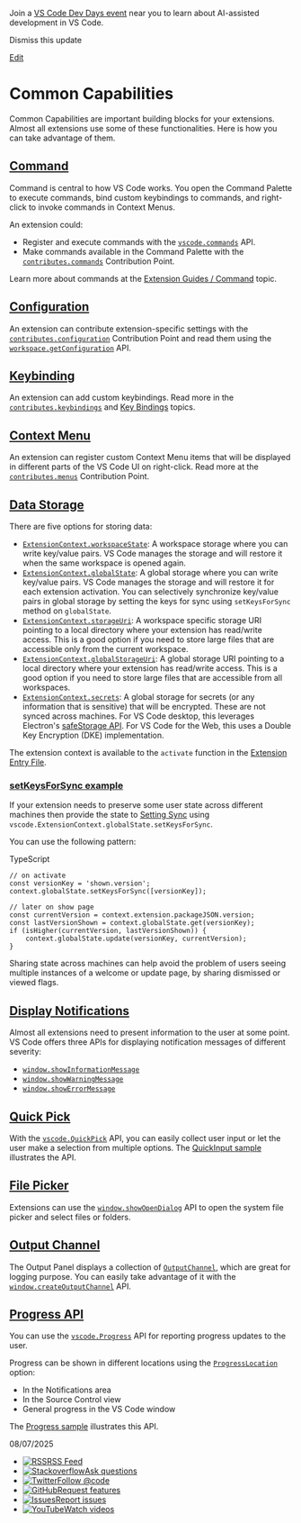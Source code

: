 Join a [VS Code Dev Days event](https://code.visualstudio.com/dev-days) near you to learn about AI-assisted development in VS Code.

Dismiss this update

[Edit](https://vscode.dev/github/microsoft/vscode-docs/blob/main/api/extension-capabilities/common-capabilities.md "Edit this document in vscode.dev")

# Common Capabilities

Common Capabilities are important building blocks for your extensions. Almost all extensions use some of these functionalities. Here is how you can take advantage of them.

## [Command](https://code.visualstudio.com/api/extension-capabilities/common-capabilities\#command)

Command is central to how VS Code works. You open the Command Palette to execute commands, bind custom keybindings to commands, and right-click to invoke commands in Context Menus.

An extension could:

- Register and execute commands with the [`vscode.commands`](https://code.visualstudio.com/api/references/vscode-api#commands) API.
- Make commands available in the Command Palette with the [`contributes.commands`](https://code.visualstudio.com/api/references/contribution-points#contributes.commands) Contribution Point.

Learn more about commands at the [Extension Guides / Command](https://code.visualstudio.com/api/extension-guides/command) topic.

## [Configuration](https://code.visualstudio.com/api/extension-capabilities/common-capabilities\#configuration)

An extension can contribute extension-specific settings with the [`contributes.configuration`](https://code.visualstudio.com/api/references/contribution-points#contributes.configuration) Contribution Point and read them using the [`workspace.getConfiguration`](https://code.visualstudio.com/api/references/vscode-api#workspace.getConfiguration) API.

## [Keybinding](https://code.visualstudio.com/api/extension-capabilities/common-capabilities\#keybinding)

An extension can add custom keybindings. Read more in the [`contributes.keybindings`](https://code.visualstudio.com/api/references/contribution-points#contributes.keybindings) and [Key Bindings](https://code.visualstudio.com/docs/getstarted/keybindings) topics.

## [Context Menu](https://code.visualstudio.com/api/extension-capabilities/common-capabilities\#context-menu)

An extension can register custom Context Menu items that will be displayed in different parts of the VS Code UI on right-click. Read more at the [`contributes.menus`](https://code.visualstudio.com/api/references/contribution-points#contributes.menus) Contribution Point.

## [Data Storage](https://code.visualstudio.com/api/extension-capabilities/common-capabilities\#data-storage)

There are five options for storing data:

- [`ExtensionContext.workspaceState`](https://code.visualstudio.com/api/references/vscode-api#ExtensionContext.workspaceState): A workspace storage where you can write key/value pairs. VS Code manages the storage and will restore it when the same workspace is opened again.
- [`ExtensionContext.globalState`](https://code.visualstudio.com/api/references/vscode-api#ExtensionContext.globalState): A global storage where you can write key/value pairs. VS Code manages the storage and will restore it for each extension activation. You can selectively synchronize key/value pairs in global storage by setting the keys for sync using `setKeysForSync` method on `globalState`.
- [`ExtensionContext.storageUri`](https://code.visualstudio.com/api/references/vscode-api#ExtensionContext.storageUri): A workspace specific storage URI pointing to a local directory where your extension has read/write access. This is a good option if you need to store large files that are accessible only from the current workspace.
- [`ExtensionContext.globalStorageUri`](https://code.visualstudio.com/api/references/vscode-api#ExtensionContext.globalStorageUri): A global storage URI pointing to a local directory where your extension has read/write access. This is a good option if you need to store large files that are accessible from all workspaces.
- [`ExtensionContext.secrets`](https://code.visualstudio.com/api/references/vscode-api#ExtensionContext.secrets): A global storage for secrets (or any information that is sensitive) that will be encrypted. These are not synced across machines. For VS Code desktop, this leverages Electron's [safeStorage API](https://www.electronjs.org/docs/latest/api/safe-storage). For VS Code for the Web, this uses a Double Key Encryption (DKE) implementation.

The extension context is available to the `activate` function in the [Extension Entry File](https://code.visualstudio.com/api/get-started/extension-anatomy#extension-entry-file).

### [setKeysForSync example](https://code.visualstudio.com/api/extension-capabilities/common-capabilities\#setkeysforsync-example)

If your extension needs to preserve some user state across different machines then provide the state to [Setting Sync](https://code.visualstudio.com/docs/configure/settings-sync) using `vscode.ExtensionContext.globalState.setKeysForSync`.

You can use the following pattern:

TypeScript

```
// on activate
const versionKey = 'shown.version';
context.globalState.setKeysForSync([versionKey]);

// later on show page
const currentVersion = context.extension.packageJSON.version;
const lastVersionShown = context.globalState.get(versionKey);
if (isHigher(currentVersion, lastVersionShown)) {
    context.globalState.update(versionKey, currentVersion);
}

```

Sharing state across machines can help avoid the problem of users seeing multiple instances of a welcome or update page, by sharing dismissed or viewed flags.

## [Display Notifications](https://code.visualstudio.com/api/extension-capabilities/common-capabilities\#display-notifications)

Almost all extensions need to present information to the user at some point. VS Code offers three APIs for displaying notification messages of different severity:

- [`window.showInformationMessage`](https://code.visualstudio.com/api/references/vscode-api#window.showInformationMessage)
- [`window.showWarningMessage`](https://code.visualstudio.com/api/references/vscode-api#window.showWarningMessage)
- [`window.showErrorMessage`](https://code.visualstudio.com/api/references/vscode-api#window.showErrorMessage)

## [Quick Pick](https://code.visualstudio.com/api/extension-capabilities/common-capabilities\#quick-pick)

With the [`vscode.QuickPick`](https://code.visualstudio.com/api/references/vscode-api#QuickPick) API, you can easily collect user input or let the user make a selection from multiple options. The [QuickInput sample](https://github.com/microsoft/vscode-extension-samples/tree/main/quickinput-sample) illustrates the API.

## [File Picker](https://code.visualstudio.com/api/extension-capabilities/common-capabilities\#file-picker)

Extensions can use the [`window.showOpenDialog`](https://code.visualstudio.com/api/references/vscode-api#window.showOpenDialog) API to open the system file picker and select files or folders.

## [Output Channel](https://code.visualstudio.com/api/extension-capabilities/common-capabilities\#output-channel)

The Output Panel displays a collection of [`OutputChannel`](https://code.visualstudio.com/api/references/vscode-api#OutputChannel), which are great for logging purpose. You can easily take advantage of it with the [`window.createOutputChannel`](https://code.visualstudio.com/api/references/vscode-api#window.createOutputChannel) API.

## [Progress API](https://code.visualstudio.com/api/extension-capabilities/common-capabilities\#progress-api)

You can use the [`vscode.Progress`](https://code.visualstudio.com/api/references/vscode-api#Progress) API for reporting progress updates to the user.

Progress can be shown in different locations using the [`ProgressLocation`](https://code.visualstudio.com/api/references/vscode-api#ProgressLocation) option:

- In the Notifications area
- In the Source Control view
- General progress in the VS Code window

The [Progress sample](https://github.com/microsoft/vscode-extension-samples/tree/main/progress-sample) illustrates this API.

08/07/2025

- [![RSS](https://code.visualstudio.com/assets/community/sidebar/rss.svg)RSS Feed](https://code.visualstudio.com/feed.xml)
- [![Stackoverflow](https://code.visualstudio.com/assets/community/sidebar/stackoverflow.svg)Ask questions](https://stackoverflow.com/questions/tagged/vscode)
- [![Twitter](https://code.visualstudio.com/assets/community/sidebar/twitter.svg)Follow @code](https://go.microsoft.com/fwlink/?LinkID=533687)
- [![GitHub](https://code.visualstudio.com/assets/community/sidebar/github.svg)Request features](https://go.microsoft.com/fwlink/?LinkID=533482)
- [![Issues](https://code.visualstudio.com/assets/community/sidebar/issue.svg)Report issues](https://www.github.com/Microsoft/vscode/issues)
- [![YouTube](https://code.visualstudio.com/assets/community/sidebar/youtube.svg)Watch videos](https://www.youtube.com/channel/UCs5Y5_7XK8HLDX0SLNwkd3w)